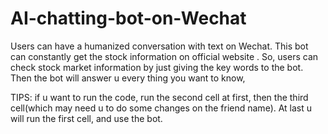 # AI-chatting-bot-on-Wechat
Users can have a humanized conversation with text on Wechat. This bot can constantly get the stock information on official website . So, users can check stock market information by just giving the key words to the bot. Then the bot will answer u every thing you want to know,

TIPS:
if u want to run the code, run the second cell at first, then the third cell(which may need u to do some changes on the friend name). At last u will run the first cell, and use the bot.
